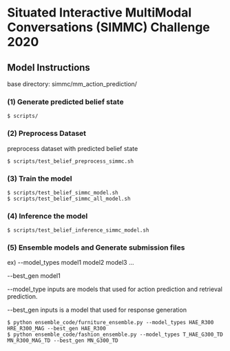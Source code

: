 # Situated Interactive MultiModal Conversations (SIMMC) Challenge 2020

## Model Instructions
base directory: simmc/mm_action_prediction/

### (1) Generate predicted belief state

```
$ scripts/
```

### (2) Preprocess Dataset

preprocess dataset with predicted belief state
```
$ scripts/test_belief_preprocess_simmc.sh
```

### (3) Train the model
```
$ scripts/test_belief_simmc_model.sh
$ scripts/test_belief_simmc_all_model.sh
```

### (4) Inference the model
```
$ scripts/test_belief_inference_simmc_model.sh
```

### (5) Ensemble models and Generate submission files
ex) --model_types model1 model2 model3 ...

--best_gen model1
    
--model_type inputs are models that used for action prediction and retrieval prediction.

--best_gen inputs is a model that used for response generation


```
$ python ensemble_code/furniture_ensemble.py --model_types HAE_R300 HRE_R300_MAG --best_gen HAE_R300
$ python ensemble_code/fashion_ensemble.py --model_types T_HAE_G300_TD MN_R300_MAG_TD --best_gen MN_G300_TD
```

